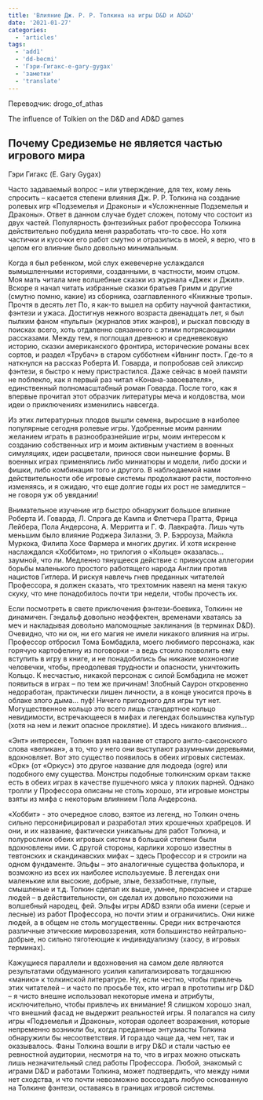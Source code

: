 ```yaml
---
title: 'Влияние Дж. Р. Р. Толкина на игры D&D и AD&D'
date: '2021-01-27'
categories:
  - 'articles'
tags:
  - 'add1'
  - 'dd-becmi'
  - 'Гэри-Гигакс-e-gary-gygax'
  - 'заметки'
  - 'translate'
---
```


Переводчик: drogo_of_athas

The influence of Tolkien on the D&D and AD&D games

## Почему Средиземье не является частью игрового мира

Гэри Гигакс (E. Gary Gygax)

Часто задаваемый вопрос – или утверждение, для тех, кому лень спросить – касается степени влияния Дж. Р. Р. Толкина на создание ролевых игр «Подземелья и Драконы» и «Усложненные Подземелья и Драконы». Ответ в данном случае будет сложен, потому что состоит из двух частей. Популярность фэнтезийных работ профессора Толкина действительно побудила меня разработать что-то свое. Но хотя частички и кусочки его работ смутно и отразились в моей, я верю, что в целом его влияние было довольно минимальным.

Когда я был ребенком, мой слух ежевечерне услаждался вымышленными историями, созданными, в частности, моим отцом. Моя мать читала мне волшебные сказки из журнала «Джек и Джил». Вскоре я начал читать избранные сказки братьев Гримм и другие (смутно помню, какие) из сборника, озаглавленного «Книжные тропы». Прочтя в десять лет По, я как-то вышел на орбиту научной фантастики, фэнтези и ужаса. Достигнув нежного возраста двенадцать лет, я был пылким фаном «пульпы» (журналов этих жанров), и рыскал повсюду в поисках всего, хоть отдаленно связанного с этими потрясающими рассказами. Между тем, я поглощал древнюю и средневековую историю, сказки американского фронтира, исторические романы всех сортов, и раздел «Трубач» в старом субботнем «Ивнинг пост». Где-то я наткнулся на рассказ Роберта И. Говарда, и попробовав сей эликсир фэнтези, я быстро к нему пристрастился. Даже сейчас в моей памяти не поблекло, как я первый раз читал «Конана-завоевателя», единственный полномасштабный роман Говарда. После того, как я впервые прочитал этот образчик литературы меча и колдовства, мои идеи о приключениях изменились навсегда.

Из этих литературных плодов вышли семена, выросшие в наиболее популярные сегодня ролевые игры. Удобренные моим ранним желанием играть в разнообразнейшие игры, моим интересом к созданию собственных игр и моим активным участием в военных симуляциях, идеи расцветали, принося свои нынешние формы. В военных играх применялись либо миниатюры и модели, либо доски и фишки, либо комбинация того и другого. В наблюдаемой нами действительности обе игровые системы продолжают расти, постоянно изменяясь, и я ожидаю, что еще долгие годы их рост не замедлится – не говоря уж об увядании!

Внимательное изучение игр быстро обнаружит большое влияние Роберта И. Говарда, Л. Спрэга де Кампа и Флетчера Пратта, Фрица Лейбера, Пола Андерсона, А. Мерритта и Г. Ф. Лавкрафта. Лишь чуть меньшим было влияние Роджера Зилазни, Э. Р. Бэрроуза, Майкла Муркока, Филипа Хосе Фармера и многих других. И хотя искренне наслаждался «Хоббитом», но трилогия о «Кольце» оказалась… заумной, что ли. Медленно тянущееся действие с привкусом аллегории борьбы маленького простого работящего народа Англии против нацистов Гитлера. И рискуя навлечь гнев преданных читателей Профессора, я должен сказать, что трехтомник навеял на меня такую скуку, что мне понадобилось почти три недели, чтобы прочесть их.

Если посмотреть в свете приключения фэнтези-боевика, Толкинн не динамичен. Гэндальф довольно неэффектен, временами хватаясь за меч и накладывая довольно маломощные заклинания (в терминах D&D). Очевидно, что ни он, ни его магия не имели никакого влияния на игры. Профессор отбросил Тома Бомбадила, моего любимого персонажа, как горячую картофелину из поговорки – а ведь стоило позволить ему вступить в игру в книге, и не понадобились бы никакие мохноногие человечки, чтобы, преодолевая трудности и опасности, уничтожить Кольцо. К несчастью, никакой персонаж с силой Бомбадила не может появиться в играх – по тем же причинам! Злобный Саурон откровенно недоработан, практически лишен личности, а в конце уносится прочь в облаке злого дыма… пуф! Ничего пригодного для игры тут нет. Могущественное кольцо это всего лишь стандартное кольцо невидимости, встречающееся в мифах и легендах большинства культур (хотя на нем и лежит опасное проклятие). И здесь никакого влияния…

«Энт» интересен, Толкин взял название от старого англо-саксонского слова «великан», а то, что у него они выступают разумными деревьями, вдохновляет. Вот это существо появилось в обеих игровых системах. «Орк» (от «Оркус») это другое название для людоеда (ogre) или подобного ему существа. Монстры подобные толкинским оркам также есть в обеих играх в качестве пушечного мяса у плохих парней. Однако тролли у Профессора описаны не столь хорошо, эти игровые монстры взяты из мифа с некоторым влиянием Пола Андерсона.

«Хоббит» - это очередное слово, взятое из легенд, но Толкин очень сильно персонифицировал и разработал этих крошечных храбрецов. И они, и их название, фактически уникальны для работ Толкина, и полурослики обеих игровых систем в большой степени были вдохновлены ими. С другой стороны, карлики хорошо известны в тевтонских и скандинавских мифах – здесь Профессор и я строили на одном фундаменте. Эльфы – это аналогичные существа фольклора, и возможно из всех их наиболее используемые. В легендах они маленькие или высокие, добрые, злые, беззаботные, глупые, смышленые и т.д. Толкин сделал их выше, умнее, прекраснее и старше людей – в действительности, он сделал их довольно похожими на волшебный народец, фей. Эльфы игры AD&D взяли оба имени (серые и лесные) из работ Профессора, но почти этим и ограничились. Они ниже людей, а в общем не столь могущественны. Среди них встречаются различные этические мировоззрения, хотя большинство нейтрально-добрые, но сильно тяготеющие к индивидуализму (хаосу, в игровых терминах).

Кажущиеся параллели и вдохновения на самом деле являются результатами обдуманного усилия капитализировать тогдашнюю «манию» к толкинской литературе. Ну, если честно, чтобы привлечь этих читателей – и часто по просьбе тех, кто играл в прототипы игр D&D – я чисто внешне использовал некоторые имена и атрибуты, исключительно, чтобы привлечь их внимание! Я слишком хорошо знал, что внешний фасад не выдержит реальностей игры. Я полагался на силу игры «Подземелья и Драконы», которая одолеет возражения, которые непременно возникли бы, когда преданные энтузиасты Толкина обнаружили бы несоответствия. И гораздо чаще да, чем нет, так и оказывалось. Фаны Толкина вошли в игру D&D и стали частью ее ревностной аудитории, несмотря на то, что в играх можно отыскать лишь незначительный след работы Профессора. Любой, знакомый с играми D&D и работами Толкина, может подтвердить, что между ними нет сходства, и что почти невозможно воссоздать любую основанную на Толкине фэнтези, оставаясь в границах игровой системы.

